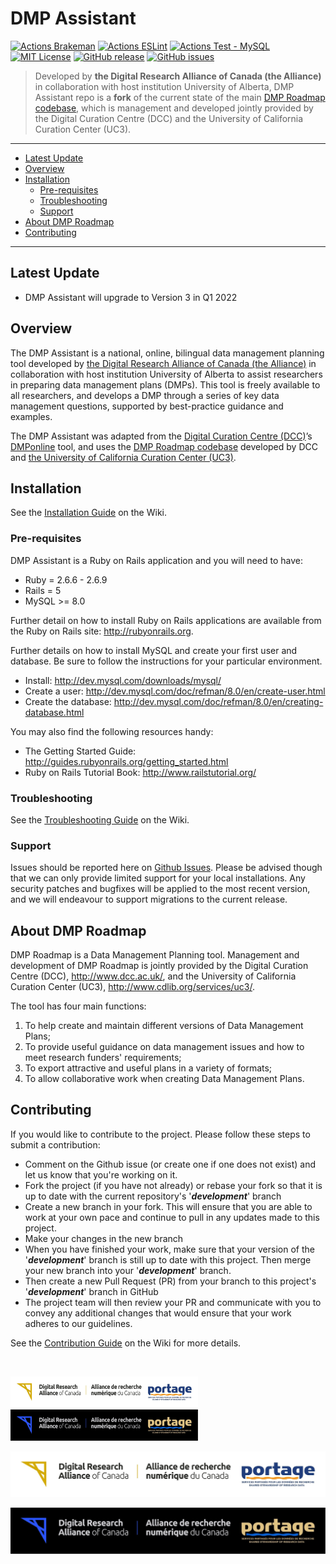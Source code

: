<h1>DMP Assistant</h1>

[![Actions Brakeman](https://github.com/portagenetwork/roadmap/workflows/Brakeman/badge.svg)](https://github.com/portagenetwork/roadmap/actions)
[![Actions ESLint](https://github.com/portagenetwork/roadmap/workflows/ESLint/badge.svg)](https://github.com/portagenetwork/roadmap/actions)
[![Actions Test - MySQL](https://github.com/portagenetwork/roadmap/workflows/Tests%20-%20MySQL/badge.svg)](https://github.com/portagenetwork/roadmap/actions)
[![MIT License](https://img.shields.io/github/license/portagenetwork/roadmap)](https://github.com/portagenetwork/roadmap/blob/deployment-portage/LICENSE.md)
[![GitHub release](https://img.shields.io/github/v/release/portagenetwork/roadmap.svg)](https://GitHub.com/portagenetwork/roadmap/releases/)
[![GitHub issues](https://img.shields.io/github/issues/portagenetwork/roadmap.svg)](https://GitHub.com/portagenetwork/roadmap/issues/)

> Developed by **the Digital Research Alliance of Canada (the Alliance)** in collaboration with host institution University of Alberta, DMP Assistant repo is a **fork** of the current state of the main <a href="https://github.com/DMPRoadmap/roadmap">DMP Roadmap codebase</a>, which is management and developed jointly provided by the Digital Curation Centre (DCC) and the University of California Curation Center (UC3).


---
- [Latest Update](#overview)
- [Overview](#overview)
- [Installation](#installation)
  * [Pre-requisites](#pre-requisites)
  * [Troubleshooting](#troubleshooting)
  * [Support](#support)
- [About DMP Roadmap](#about-dmp-roadmap)
- [Contributing](#contributing)
---

## Latest Update

- DMP Assistant will upgrade to Version 3 in Q1 2022

## Overview

The DMP Assistant is a national, online, bilingual data management planning tool developed by <a href="https://alliancecan.ca">the Digital Research Alliance of Canada (the Alliance)</a> in collaboration with host institution University of Alberta to assist researchers in preparing data management plans (DMPs). This tool is freely available to all researchers, and develops a DMP through a series of key data management questions, supported by best-practice guidance and examples.

The DMP Assistant was adapted from the <a href="https://dcc.ac.uk/">Digital Curation Centre (DCC)</a>’s <a href="https://dmponline.dcc.ac.uk/">DMPonline</a> tool, and uses the <a href="https://github.com/DMPRoadmap/roadmap">DMP Roadmap codebase</a> developed by DCC and <a href="https://assistant.portagenetwork.ca/%20https://cdlib.org/services/uc3/">the University of California Curation Center (UC3)</a>.

## Installation

See the [Installation Guide](https://github.com/portagenetwork/roadmap/wiki/Installation) on the Wiki.

### Pre-requisites

DMP Assistant is a Ruby on Rails application and you will need to have:
* Ruby = 2.6.6 - 2.6.9
* Rails = 5
* MySQL >= 8.0

Further detail on how to install Ruby on Rails applications are available from the Ruby on Rails site: http://rubyonrails.org.

Further details on how to install MySQL and create your first user and database. Be sure to follow the instructions for your particular environment.
* Install: http://dev.mysql.com/downloads/mysql/
* Create a user: http://dev.mysql.com/doc/refman/8.0/en/create-user.html
* Create the database: http://dev.mysql.com/doc/refman/8.0/en/creating-database.html

You may also find the following resources handy:

* The Getting Started Guide: http://guides.rubyonrails.org/getting_started.html
* Ruby on Rails Tutorial Book: http://www.railstutorial.org/

### Troubleshooting

See the [Troubleshooting Guide](https://github.com/portagenetwork/roadmap/wiki/Troubleshooting) on the Wiki.

### Support

Issues should be reported here on [Github Issues](https://github.com/portagenetwork/roadmap/issues). Please be advised though that we can only provide limited support for your local installations. Any security patches and bugfixes will be applied to the most recent version, and we will endeavour to support migrations to the current release.

## About DMP Roadmap

DMP Roadmap is a Data Management Planning tool. Management and development of DMP Roadmap is jointly provided by the Digital Curation Centre (DCC), http://www.dcc.ac.uk/, and the University of California Curation Center (UC3), http://www.cdlib.org/services/uc3/.

The tool has four main functions:

1. To help create and maintain different versions of Data Management Plans;
2. To provide useful guidance on data management issues and how to meet research funders' requirements;
3. To export attractive and useful plans in a variety of formats;
4. To allow collaborative work when creating Data Management Plans.

## Contributing

If you would like to contribute to the project. Please follow these steps to submit a contribution:
* Comment on the Github issue (or create one if one does not exist) and let us know that you're working on it.
* Fork the project (if you have not already) or rebase your fork so that it is up to date with the current repository's '_**development**_' branch
* Create a new branch in your fork. This will ensure that you are able to work at your own pace and continue to pull in any updates made to this project.
* Make your changes in the new branch
* When you have finished your work, make sure that your version of the '_**development**_' branch is still up to date with this project. Then merge your new branch into your '_**development**_' branch.
* Then create a new Pull Request (PR) from your branch to this project's '_**development**_' branch in GitHub
* The project team will then review your PR and communicate with you to convey any additional changes that would ensure that your work adheres to our guidelines.

See the [Contribution Guide](https://github.com/portagenetwork/roadmap/blob/development/CONTRIBUTING.md) on the Wiki for more details.

<br/>

<p align="left">
  <a href="https://alliancecan.ca/services/portage/#gh-light-mode-only">
    <img src="readme/merged-logo.png" width=300 height=50 />
  </a>
  <a href="https://alliancecan.ca/services/portage/#gh-dark-mode-only">
    <img src="readme/merged-logo-convert.png" width=300 height=50 />
  </a>
</p>

[![GitHub-Mark-Light](readme/merged-logo.png)](https://alliancecan.ca/services/portage#gh-light-mode-only)

[![GitHub-Mark-Dark](readme/merged-logo-convert.png)](https://alliancecan.ca/services/portage#gh-dark-mode-only)
